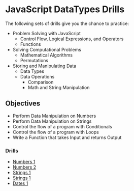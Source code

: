 # JavaScript DataTypes Drills

The following sets of drills give you the chance to practice:

- Problem Solving with JavaScript
  - Control Flow, Logical Expressions, and Operators
  - Functions
- Solving Computational Problems
  - Mathematical Algorithms
  - Permutations
- Storing and Manipulating Data
  - Data Types
  - Data Operations
    - Comparison
    - Math and String Manipulation


## Objectives
- Perform Data Manipulation on Numbers
- Perform Data Manipulation on Strings
- Control the flow of a program with Conditionals
- Control the flow of a program with Loops
- Write a Function that takes Input and returns Output

### Drills

- [Numbers 1](./numbers_1.md)
- [Numbers 2](./numbers_2.md)
- [Strings 1](./strings_1.md)
- [Strings 1](./strings_2.md)
- [Dates 1](./dates_1.md)

